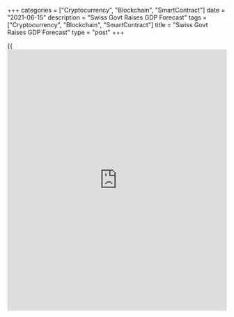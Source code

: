 +++
categories = ["Cryptocurrency", "Blockchain", "SmartContract"]
date = "2021-06-15"
description = "Swiss Govt Raises GDP Forecast"
tags = ["Cryptocurrency", "Blockchain", "SmartContract"]
title = "Swiss Govt Raises GDP Forecast"
type = "post"
+++

{{<iframe id="large-banner" src="https://www.bounty.group/#slide=17.0" width="100%" height="600" scrolling="no" style="border: 0px solid rgb(216, 221, 230); border-radius: 3px;">}}

The Swiss [economy][1] is expected to grow faster than previously
estimated this year as the easing of coronavirus measures triggered a
swift recovery, the State Secretariat for Economic Affairs, or SECO,
said in its quarterly economic forecast, released Tuesday.

The expert group of the federal government forecast gross domestic
product to grow 3.6 percent this year instead of 3 percent growth
estimated previously. The projection for 2022 was retained at 3.3
percent.

GDP is expected to reach well above the pre-crisis level in the second
half of 2021.

Companies are projected to raise their investments and expand their
workforces. Short-time working is likely to be reduced gradually and
unemployment should fall further, the agency said.

The unemployment rate is expected to come at an annual average of 3.1
percent for 2021 versus 3.3 percent projected in March. The rate is seen
falling to 2.8 percent next year.

According to SECO, consumer prices are forecast to rise 0.4 percent this
year, unchanged from the previous estimate. The projection for 2022 was
raised to 0.5 percent from 0.4 percent.

For comments and feedback [contact](https://www.playgroundfx.com/contact/): editorial@rtt[news](https://www.letsplayfx.com/blog/forex-news-website/).com

[Economic News][1]

 **What parts of the world are seeing the best (and worst) economic
performances lately? Click[here][2] to check out our [Econ Scorecard][2]
and find out! See up-to-the-moment [ranking](https://www.playgroundfx.com/blog/crypto-exchange-ranking/)s for the best and worst
performers in [GDP][3], [unemployment rate][4], [inflation][2] and much
more.**

   1. www.rtt[news](https://www.letsplayfx.com/blog/forex-news-website/).com/Content/EconomicNews.aspx
   2. www.rtt[news](https://www.letsplayfx.com/blog/forex-news-website/).com/economic-scorecard/world-rank/CPI/highest-performance.aspx
   3. www.rtt[news](https://www.letsplayfx.com/blog/forex-news-website/).com/economic-scorecard/world-rank/GDP/highest-performance.aspx
   4. www.rtt[news](https://www.letsplayfx.com/blog/forex-news-website/).com/economic-scorecard/world-rank/unemployment-rate/lowest-performance.aspx